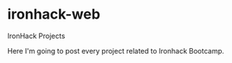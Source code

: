 # ironhack-web
IronHack Projects

Here I'm going to post every project related to Ironhack Bootcamp.
